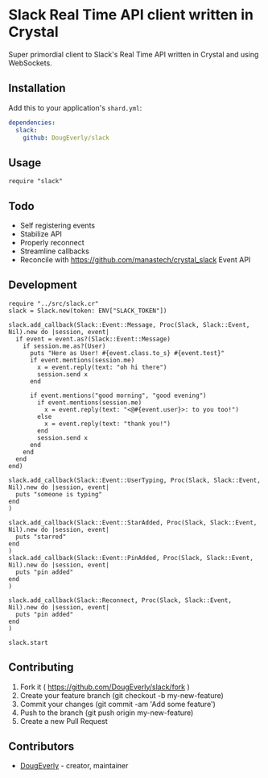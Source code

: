 #  Slack Real Time API client written in Crystal

Super primordial client to Slack's Real Time API written in Crystal and using WebSockets.

## Installation


Add this to your application's `shard.yml`:

```yaml
dependencies:
  slack:
    github: DougEverly/slack
```


## Usage


```crystal
require "slack"
```


## Todo

* Self registering events
* Stabilize API
* Properly reconnect
* Streamline callbacks
* Reconcile with https://github.com/manastech/crystal_slack Event API

## Development

```crystal
require "../src/slack.cr"
slack = Slack.new(token: ENV["SLACK_TOKEN"])

slack.add_callback(Slack::Event::Message, Proc(Slack, Slack::Event, Nil).new do |session, event|
  if event = event.as?(Slack::Event::Message)
    if session.me.as?(User)
      puts "Here as User! #{event.class.to_s} #{event.test}"
      if event.mentions(session.me)
        x = event.reply(text: "oh hi there")
        session.send x
      end

      if event.mentions("good morning", "good evening")
        if event.mentions(session.me)
          x = event.reply(text: "<@#{event.user}>: to you too!")
        else
          x = event.reply(text: "thank you!")
        end
        session.send x
      end
    end
  end
end)

slack.add_callback(Slack::Event::UserTyping, Proc(Slack, Slack::Event, Nil).new do |session, event|
  puts "someone is typing"
end
)

slack.add_callback(Slack::Event::StarAdded, Proc(Slack, Slack::Event, Nil).new do |session, event|
  puts "starred"
end
)
slack.add_callback(Slack::Event::PinAdded, Proc(Slack, Slack::Event, Nil).new do |session, event|
  puts "pin added"
end
)

slack.add_callback(Slack::Reconnect, Proc(Slack, Slack::Event, Nil).new do |session, event|
  puts "pin added"
end
)

slack.start

```

## Contributing

1. Fork it ( https://github.com/DougEverly/slack/fork )
2. Create your feature branch (git checkout -b my-new-feature)
3. Commit your changes (git commit -am 'Add some feature')
4. Push to the branch (git push origin my-new-feature)
5. Create a new Pull Request

## Contributors

- [DougEverly](https://github.com/DougEverly) - creator, maintainer

